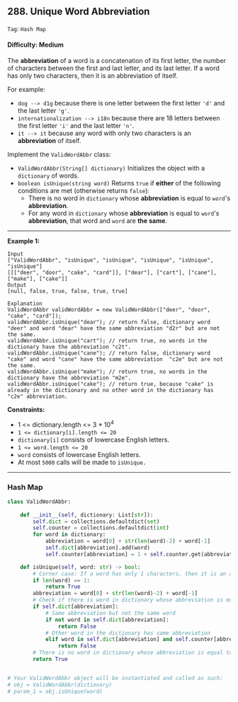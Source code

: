 ## 288. Unique Word Abbreviation

```Tag```: ```Hash Map```

#### Difficulty: Medium

The __abbreviation__ of a word is a concatenation of its first letter, the number of characters between the first and last letter, and its last letter. If a word has only two characters, then it is an abbreviation of itself.

For example:

- ```dog --> d1g``` because there is one letter between the first letter ```'d'``` and the last letter ```'g'```.
- ```internationalization --> i18n``` because there are 18 letters between the first letter ```'i'``` and the last letter ```'n'```.
- ```it --> it``` because any word with only two characters is an __abbreviation__ of itself.

Implement the ```ValidWordAbbr``` class:

- ```ValidWordAbbr(String[] dictionary)``` Initializes the object with a ```dictionary``` of words.
- ```boolean isUnique(string word)``` Returns ```true``` if __either__ of the following conditions are met (otherwise returns ```false```):
  - There is no word in ```dictionary``` whose __abbreviation__ is equal to ```word```'s __abbreviation__.
  - For any word in ```dictionary``` whose __abbreviation__ is equal to ```word```'s __abbreviation__, that word and ```word``` are __the same__.
 
---

__Example 1:__
```
Input
["ValidWordAbbr", "isUnique", "isUnique", "isUnique", "isUnique", "isUnique"]
[[["deer", "door", "cake", "card"]], ["dear"], ["cart"], ["cane"], ["make"], ["cake"]]
Output
[null, false, true, false, true, true]

Explanation
ValidWordAbbr validWordAbbr = new ValidWordAbbr(["deer", "door", "cake", "card"]);
validWordAbbr.isUnique("dear"); // return false, dictionary word "deer" and word "dear" have the same abbreviation "d2r" but are not the same.
validWordAbbr.isUnique("cart"); // return true, no words in the dictionary have the abbreviation "c2t".
validWordAbbr.isUnique("cane"); // return false, dictionary word "cake" and word "cane" have the same abbreviation  "c2e" but are not the same.
validWordAbbr.isUnique("make"); // return true, no words in the dictionary have the abbreviation "m2e".
validWordAbbr.isUnique("cake"); // return true, because "cake" is already in the dictionary and no other word in the dictionary has "c2e" abbreviation.
```

__Constraints:__

- 1 <= dictionary.length <= 3 * 10<sup>4</sup>
- ```1 <= dictionary[i].length <= 20```
- ```dictionary[i]``` consists of lowercase English letters.
- ```1 <= word.length <= 20```
- ```word``` consists of lowercase English letters.
- At most ```5000``` calls will be made to ```isUnique.```

---

### Hash Map

```Python
class ValidWordAbbr:
    
    def __init__(self, dictionary: List[str]):
        self.dict = collections.defaultdict(set)
        self.counter = collections.defaultdict(int)
        for word in dictionary:
            abbreviation = word[0] + str(len(word)-2) + word[-1]
            self.dict[abbreviation].add(word)
            self.counter[abbreviation] = 1 + self.counter.get(abbreviation, 0)

    def isUnique(self, word: str) -> bool:
        # Corner case: If a word has only 1 characters, then it is an abbreviation of itself.
        if len(word) == 1:
            return True
        abbreviation = word[0] + str(len(word)-2) + word[-1]
        # Check if there is word in dictionary whose abbreviation is equal to word's abbreviation
        if self.dict[abbreviation]:
            # Same abbreviation but not the same word
            if not word in self.dict[abbreviation]:
                return False
            # Other word in the dictionary has same abbreviation
            elif word in self.dict[abbreviation] and self.counter[abbreviation] != 1:
                return False
        # There is no word in dictionary whose abbreviation is equal to word's abbreviation
        return True


# Your ValidWordAbbr object will be instantiated and called as such:
# obj = ValidWordAbbr(dictionary)
# param_1 = obj.isUnique(word)
```
